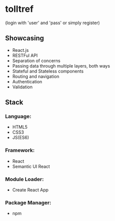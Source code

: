 # tolltref
(login with 'user' and 'pass' or simply register)

## Showcasing
- React.js
- RESTFul API
- Separation of concerns
- Passing data through multiple layers, both ways
- Stateful and Stateless components
- Routing and navigation
- Authentication
- Validation

## Stack
### Language: 
- HTML5 
- CSS3
- JS(ES6) 

### Framework: 
- React 
- Semantic UI React
### Module Loader: 
- Create React App
### Package Manager: 
- npm


